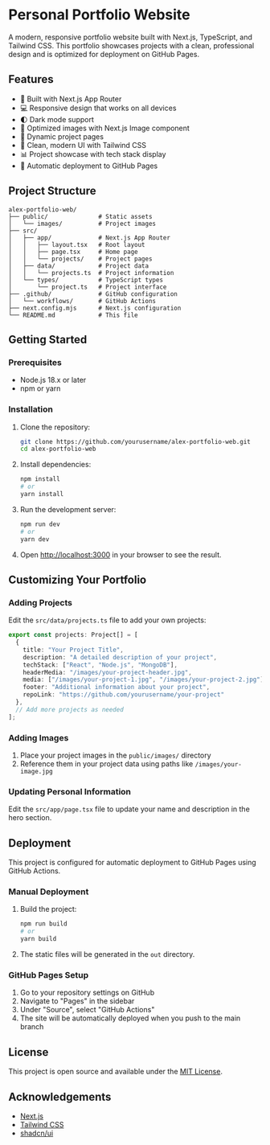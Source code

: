 # Personal Portfolio Website

A modern, responsive portfolio website built with Next.js, TypeScript, and Tailwind CSS. This portfolio showcases projects with a clean, professional design and is optimized for deployment on GitHub Pages.

## Features

- 🚀 Built with Next.js App Router
- 💻 Responsive design that works on all devices
- 🌓 Dark mode support
- 📱 Optimized images with Next.js Image component
- 🔗 Dynamic project pages
- 🎨 Clean, modern UI with Tailwind CSS
- 📊 Project showcase with tech stack display
- 🔄 Automatic deployment to GitHub Pages

## Project Structure

```
alex-portfolio-web/
├── public/              # Static assets
│   └── images/          # Project images
├── src/
│   ├── app/             # Next.js App Router
│   │   ├── layout.tsx   # Root layout
│   │   ├── page.tsx     # Home page
│   │   └── projects/    # Project pages
│   ├── data/            # Project data
│   │   └── projects.ts  # Project information
│   └── types/           # TypeScript types
│       └── project.ts   # Project interface
├── .github/             # GitHub configuration
│   └── workflows/       # GitHub Actions
├── next.config.mjs      # Next.js configuration
└── README.md            # This file
```

## Getting Started

### Prerequisites

- Node.js 18.x or later
- npm or yarn

### Installation

1. Clone the repository:
   ```bash
   git clone https://github.com/yourusername/alex-portfolio-web.git
   cd alex-portfolio-web
   ```

2. Install dependencies:
   ```bash
   npm install
   # or
   yarn install
   ```

3. Run the development server:
   ```bash
   npm run dev
   # or
   yarn dev
   ```

4. Open [http://localhost:3000](http://localhost:3000) in your browser to see the result.

## Customizing Your Portfolio

### Adding Projects

Edit the `src/data/projects.ts` file to add your own projects:

```typescript
export const projects: Project[] = [
  {
    title: "Your Project Title",
    description: "A detailed description of your project",
    techStack: ["React", "Node.js", "MongoDB"],
    headerMedia: "/images/your-project-header.jpg",
    media: ["/images/your-project-1.jpg", "/images/your-project-2.jpg"],
    footer: "Additional information about your project",
    repoLink: "https://github.com/yourusername/your-project"
  },
  // Add more projects as needed
];
```

### Adding Images

1. Place your project images in the `public/images/` directory
2. Reference them in your project data using paths like `/images/your-image.jpg`

### Updating Personal Information

Edit the `src/app/page.tsx` file to update your name and description in the hero section.

## Deployment

This project is configured for automatic deployment to GitHub Pages using GitHub Actions.

### Manual Deployment

1. Build the project:
   ```bash
   npm run build
   # or
   yarn build
   ```

2. The static files will be generated in the `out` directory.

### GitHub Pages Setup

1. Go to your repository settings on GitHub
2. Navigate to "Pages" in the sidebar
3. Under "Source", select "GitHub Actions"
4. The site will be automatically deployed when you push to the main branch

## License

This project is open source and available under the [MIT License](LICENSE).

## Acknowledgements

- [Next.js](https://nextjs.org/)
- [Tailwind CSS](https://tailwindcss.com/)
- [shadcn/ui](https://ui.shadcn.com/)
